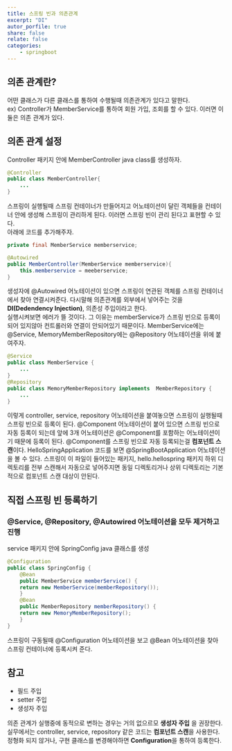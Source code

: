 ```yaml
---
title: 스프링 빈과 의존관계
excerpt: "DI"
autor_porfile: true
share: false
relate: false
categories:
    - springboot
---
```


## 의존 관계란? 
어떤 클래스가 다른 클래스를 통하여 수행될때 의존관계가 있다고 말한다.  
ex) Controller가 MemberService를 통하여 회원 가입, 조회를 할 수 있다. 이러면 이 둘은 의존 관계가 있다.

## 의존 관계 설정
Controller 패키지 안에 MemberController java class를 생성하자.
~~~java
@Controller
public class MemberController{
    ...
}
~~~
스프링이 실행될때 스프링 컨테이너가 만들어지고 어노테이션이 달린 객체들을 컨테이너 안에 생성해 스프링이 관리하게 된다. 이러면 스프링 빈이 관리 된다고 표현할 수 있다.  
아래에 코드를 추가해주자.

~~~java
private final MemberService memberservice;

@Autowired
public MemberController(MemberService memberservice){
    this.memberservice = meeberservice;
}
~~~
생성자에 @Autowired 어노테이션이 있으면 스프링이 연관된 객체를 스프링 컨테이너에서 찾아 연결시켜준다. 다시말해 의존관계를 외부에서 넣어주는 것을 **DI(Dedendency Injection)**, 의존성 주입이라고 한다.  
실행시켜보면 에러가 뜰 것이다. 그 이유는 memberService가 스프링 빈으로 등록이 되어 있지않아 컨트롤러와 연결이 안되어있기 때문이다. MemberService에는 @Service, MemoryMemberRepository에는 @Repository 어노테이션을 위에 붙여주자.
~~~java
@Service
public class MemberService {
    ...
}
@Repository
public class MemoryMemberRepository implements  MemberRepository {
    ...
}
~~~
이렇게 controller, service, repository 어노테이션을 붙여놓으면 스프링이 실행될때 스프링 빈으로 등록이 된다. @Component 어노테이션이 붙어 있으면 스프링 빈으로 자동 등록이 되는데 앞에 3개 어노테이션은 @Component를 포함하는 어노테이션이기 때문에 등록이 된다. @Component를 스프링 빈으로 자동 등록되는걸 **컴포넌트 스캔**이다. 
HelloSpringApplication 코드를 보면 @SpringBootApplication 어노테이션을 볼 수 있다. 스프링이 이 파일이 들어있는 패키지, hello.hellospring 패키지 하위 디렉토리를 전부 스캔해서 자동으로 넣어주지면 동일 디렉토리거나 상위 디렉토리는 기본적으로 컴포넌트 스캔 대상이 안된다. 

## 직접 스프링 빈 등록하기
### @Service, @Repository, @Autowired 어노테이션을 모두 제거하고 진행
service 패키지 안에 SpringConfig java 클래스를 생성
~~~java
@Configuration
public class SpringConfig {
    @Bean
    public MemberService memberService() {
    return new MemberService(memberRepository());
    }
    @Bean
    public MemberRepository memberRepository() {
    return new MemoryMemberRepository();
    }
}
~~~
스프링이 구동될때 @Configuration 어노테이션을 보고 @Bean 어노테이션을 찾아 스프링 컨테이너에 등록시켜 준다.

## 참고
- 필드 주입
- setter 주입
- 생성자 주입  

의존 관계가 실행중에 동적으로 변하는 경우는 거의 없으르모 **생성자 주입** 을 권장한다.  
실무에서는 controller, service, repository 같은 코드는 **컴포넌트 스캔**을 사용한다.  
정형화 되지 않거나, 구현 클래스를 변경해야하면 **Configuration**을 통하여 등록한다.